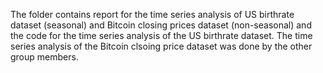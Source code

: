 The folder contains report for the time series analysis of US birthrate dataset (seasonal) and Bitcoin closing prices dataset (non-seasonal) and the code for the time series analysis of the US birthrate dataset. The time series analysis of the Bitcoin clsoing price dataset was done by the other group members.
